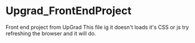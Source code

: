# Upgrad_FrontEndProject
Front end project from UpGrad 
This file ig it doesn't loads it's CSS or js try refreshing the browser and it will do.
